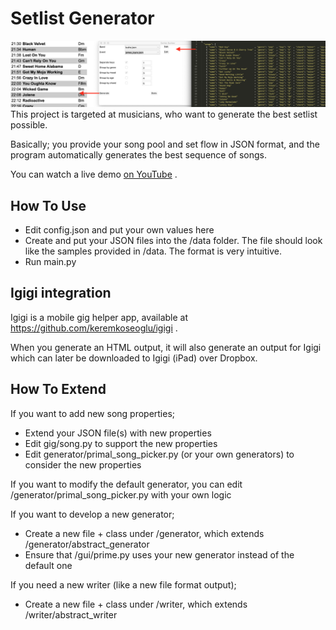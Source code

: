 # Setlist Generator
![Screenshot](scr.png)
This project is targeted at musicians, who want to generate the best setlist possible.

Basically; you provide your song pool and set flow in JSON format, and the program automatically generates the best 
sequence of songs. 

You can watch a live demo [on YouTube](https://youtu.be/SyNAFOwRFCQ) .

## How To Use

- Edit config.json and put your own values here
- Create and put your JSON files into the /data folder. The file should look like the samples provided in /data. The format is very intuitive.
- Run main.py

## Igigi integration

Igigi is a mobile gig helper app, available at https://github.com/keremkoseoglu/igigi . 

When you generate an HTML output, it will also generate an output for Igigi which can later be downloaded to Igigi (iPad) over Dropbox.

## How To Extend

If you want to add new song properties;
- Extend your JSON file(s) with new properties
- Edit gig/song.py to support the new properties
- Edit generator/primal_song_picker.py (or your own generators) to consider the new properties

If you want to modify the default generator, you can edit /generator/primal_song_picker.py with your own logic

If you want to develop a new generator;
- Create a new file + class under /generator, which extends /generator/abstract_generator
- Ensure that /gui/prime.py uses your new generator instead of the default one

If you need a new writer (like a new file format output);
- Create a new file + class under /writer, which extends /writer/abstract_writer
